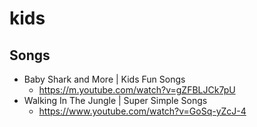 # kids
## Songs
* Baby Shark and More | Kids Fun Songs
  * https://m.youtube.com/watch?v=gZFBLJCk7pU
* Walking In The Jungle | Super Simple Songs
  * https://www.youtube.com/watch?v=GoSq-yZcJ-4
